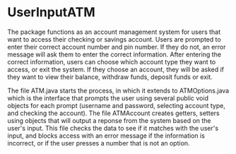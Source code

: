 # UserInputATM
The package functions as an account management system for users that want to access their checking or savings account. Users are prompted to enter their correct account number and pin number. If they do not, an error message will ask them to enter the correct information. After entering the correct information, users can choose which account type they want to access, or exit the system. If they choose an account, they will be asked if they want to view their balance, withdraw funds, deposit funds or exit.

The file ATM.java starts the process, in which it extends to ATMOptions.java which is the interface that prompts the user using several public void objects for each prompt (username and password, selecting account type, and checking the account).
The file ATMAccount creates getters, setters using objects that will output a reponse from the system based on the user's input. This file checks the data to see if it matches with the user's input, and blocks access with an error message if the information is incorrect, or if the user presses a number that is not an option.
